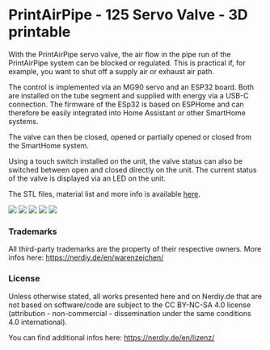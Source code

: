 

# PrintAirPipe - 125 Servo Valve - 3D printable

With the PrintAirPipe servo valve, the air flow in the pipe run of the PrintAirPipe system can be blocked or regulated. This is practical if, for example, you want to shut off a supply air or exhaust air path.

The control is implemented via an MG90 servo and an ESP32 board. Both are installed on the tube segment and supplied with energy via a USB-C connection. The firmware of the ESp32 is based on ESPHome and can therefore be easily integrated into Home Assistant or other SmartHome systems.

The valve can then be closed, opened or partially opened or closed from the SmartHome system.

Using a touch switch installed on the unit, the valve status can also be switched between open and closed directly on the unit. The current status of the valve is displayed via an LED on the unit.

The STL files, material list and more info is available [here](https://nerdiy.de/en/product-2/printairpipe-125-servo-valve-3d-druckbar-stl-dateien/).


![](https://github.com/Nerdiyde/ESPHomeSnippets/blob/main/Snippets/PrintAirPipe/servo_valve/images/1.png)
![](https://github.com/Nerdiyde/ESPHomeSnippets/blob/main/Snippets/PrintAirPipe/servo_valve/images/2.png)
![](https://github.com/Nerdiyde/ESPHomeSnippets/blob/main/Snippets/PrintAirPipe/servo_valve/images/3.png)
![](https://github.com/Nerdiyde/ESPHomeSnippets/blob/main/Snippets/PrintAirPipe/servo_valve/images/4.png)
![](https://github.com/Nerdiyde/ESPHomeSnippets/blob/main/Snippets/PrintAirPipe/servo_valve/images/5.png)

### Trademarks

All third-party trademarks are the property of their respective owners. More infos here: https://nerdiy.de/en/warenzeichen/

  

### License

Unless otherwise stated, all works presented here and on Nerdiy.de that are not based on software/code are subject to the CC BY-NC-SA 4.0 license (attribution - non-commercial - dissemination under the same conditions 4.0 international).

You can find additional infos here: https://nerdiy.de/en/lizenz/
